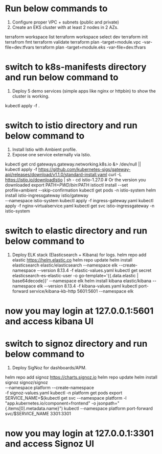 # Run below commands to
1. Configure proper VPC + subnets (public and private) 
2. Create an EKS cluster with at least 2 nodes in 2 AZs.

terraform workspace list
terraform workspace select dev
terraform init
terrafrom fmt
terraform validate
terraform plan -target=module.vpc -var-file=dev.tfvars
terraform plan -target=module.eks -var-file=dev.tfvars

# switch to k8s-manifests directory and run below command to
1. Deploy 5 demo services (simple apps like nginx or httpbin) to show the cluster is working.

kubectl apply -f .

# switch to istio directory and run below command to
1. Install Istio with Ambient profile.
2. Expose one service externally via Istio.

kubectl get crd gateways.gateway.networking.k8s.io &> /dev/null || \
  kubectl apply -f https://github.com/kubernetes-sigs/gateway-api/releases/download/v1.1.0/standard-install.yaml
curl -L https://istio.io/downloadIstio | sh -
cd istio-1.27.0  # Or the version you downloaded
export PATH=$PWD/bin:$PATH
istioctl install --set profile=ambient --skip-confirmation
kubectl get pods -n istio-system
helm install istio-ingressgateway istio/gateway \
--namespace istio-system
kubectl apply -f ingress-gateway.yaml
kubectl apply -f nginx-virtualservice.yaml
kubectl get svc istio-ingressgateway -n istio-system

# switch to elastic directory and run below command to
1. Deploy ELK stack (Elasticsearch + Kibana) for logs.
helm repo add elastic https://helm.elastic.co
helm repo update
helm install elasticsearch elastic/elasticsearch --namespace elk --create-namespace --version 8.13.4 -f elastic-values.yaml
kubectl get secret elasticsearch-es-elastic-user -o go-template='{{.data.elastic | base64decode}}' --namespace elk
helm install kibana elastic/kibana --namespace elk --version 8.13.4 -f kibana-values.yaml
kubectl port-forward service/kibana-kb-http 5601:5601 --namespace elk

# now you may login at 127.0.0.1:5601 and access kibana UI

# switch to signoz directory and run below command to
1. Deploy SigNoz for dashboards/APM.

helm repo add signoz https://charts.signoz.io
helm repo update
helm install signoz signoz/signoz \
--namespace platform --create-namespace \
-f signoz-values.yaml
kubectl -n platform get pods
export SERVICE_NAME=$(kubectl get svc --namespace platform -l "app.kubernetes.io/component=frontend" -o jsonpath="{.items[0].metadata.name}")
kubectl --namespace platform port-forward svc/$SERVICE_NAME 3301:3301

# now you may login at 127.0.0.1:3301 and access Signoz UI